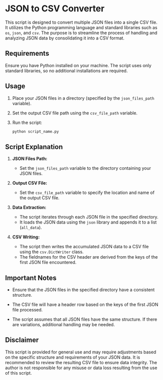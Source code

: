 # JSON to CSV Converter

This script is designed to convert multiple JSON files into a single CSV file. It utilizes the Python programming language and standard libraries such as `os`, `json`, and `csv`. The purpose is to streamline the process of handling and analyzing JSON data by consolidating it into a CSV format.

## Requirements

Ensure you have Python installed on your machine. The script uses only standard libraries, so no additional installations are required.

## Usage

1. Place your JSON files in a directory (specified by the `json_files_path` variable).

2. Set the output CSV file path using the `csv_file_path` variable.

3. Run the script:

    ```bash
    python script_name.py
    ```

## Script Explanation

1. **JSON Files Path:**
   - Set the `json_files_path` variable to the directory containing your JSON files.

2. **Output CSV File:**
   - Set the `csv_file_path` variable to specify the location and name of the output CSV file.

3. **Data Extraction:**
   - The script iterates through each JSON file in the specified directory.
   - It loads the JSON data using the `json` library and appends it to a list (`all_data`).

4. **CSV Writing:**
   - The script then writes the accumulated JSON data to a CSV file using the `csv.DictWriter` class.
   - The fieldnames for the CSV header are derived from the keys of the first JSON file encountered.

## Important Notes

- Ensure that the JSON files in the specified directory have a consistent structure.

- The CSV file will have a header row based on the keys of the first JSON file processed.

- The script assumes that all JSON files have the same structure. If there are variations, additional handling may be needed.

## Disclaimer

This script is provided for general use and may require adjustments based on the specific structure and requirements of your JSON data. It is recommended to review the resulting CSV file to ensure data integrity. The author is not responsible for any misuse or data loss resulting from the use of this script.